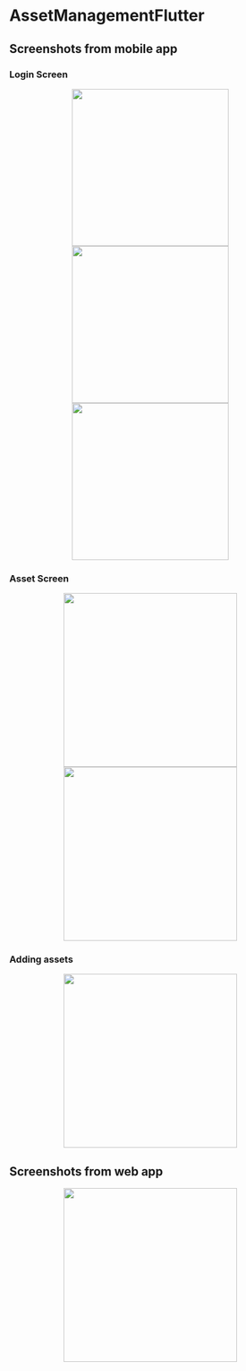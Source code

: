 # AssetManagementFlutter

## **Screenshots from mobile app** 

### **Login Screen** 
<p align="center">
<img src="https://github.com/Solideizer/AssetManagementFlutter/blob/main/screenshots/0.png" width="280">
<img src="https://github.com/Solideizer/AssetManagementFlutter/blob/main/screenshots/1.1.png" width="280">
<img src="https://github.com/Solideizer/AssetManagementFlutter/blob/main/screenshots/1.png" width="280">
 </p>

 
### **Asset Screen** 
 <p align="center">
<img src="https://github.com/Solideizer/AssetManagementFlutter/blob/main/screenshots/2.png" width="310">
<img src="https://github.com/Solideizer/AssetManagementFlutter/blob/main/screenshots/3.png" width="310">
   </p>
   
### **Adding assets** 
<p align="center">
  <img src="https://github.com/Solideizer/AssetManagementFlutter/blob/main/screenshots/4.png" width="310">  
   </p>

## **Screenshots from web app** 
 <p align="center">
<img src="https://github.com/Solideizer/AssetManagementFlutter/blob/main/screenshots/web.png" width="310">  
  </p>
